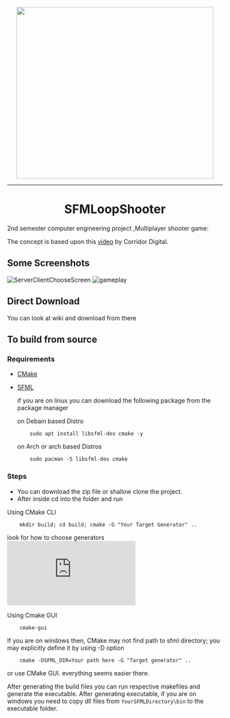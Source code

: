 <p align="center">
  <img width="460" height="400" src="https://i.imgur.com/m0jmdjz.png">
  <hr/>
</p>
<h1 style="text-align:center">SFMLoopShooter</h1></center>

2nd semester computer engineering project ,Multiplayer shooter game: 

The concept is based upon this [video](https://www.youtube.com/watch?v=CBawCe6du3w) by Corridor Digital.

## Some Screenshots
![ServerClientChooseScreen](https://i.imgur.com/LYSSkfa.png)
![gameplay](https://i.imgur.com/vj8dr9M.png)

## Direct Download 
You can look at wiki and download from there

## To build from source 

### Requirements
- [CMake](https://cmake.org/download/)
- [SFML](https://www.sfml-dev.org/download.php)
  
  if you are on linux you can download the following package from the package manager
          
    on Debain based Distro 
     
          sudo apt install libsfml-dev cmake -y
          
    on Arch or arch based Distros
          
          sudo pacman -S libsfml-dev cmake
          
  
 ### Steps 
  
 - You can download the zip file or shallow clone the project.
 - After inside cd into the folder and run
 

Using CMake CLI

        mkdir build; cd build; cmake -G "Your Target Generator" ..
 look for how to choose generators ![here](https://cmake.org/cmake/help/v3.0/manual/cmake-generators.7.html) 
 
 Using Cmake GUI
 
        cmake-gui
        
If you are on windows then, CMake may not find path to sfml directory; you may explicitly define it by using -D option 

        cmake -DSFML_DIR=Your path here -G "Target generator" ..
        
 or use CMake GUI. everything seems easier there. 
 
 After generating the build files you can run respective makefiles and generate the executable. 
 After generating executable, if you are on windows you need to copy dll files from ``` YourSFMLDirectory\bin ``` to the executable folder.

 




